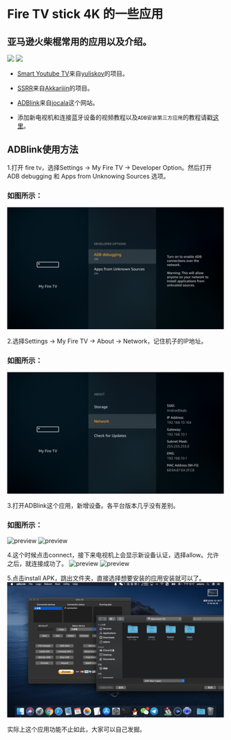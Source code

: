 # Fire TV stick 4K 的一些应用


## 亚马逊火柴棍常用的应用以及介绍。
[![](https://img.shields.io/badge/%E6%88%91%E7%9A%84%E7%94%B5%E6%8A%A5%E7%BE%A4-success?logo=telegram)](https://t.me/joinchat/HAPwwxAESAEfq3HGzYo73A)       [![](https://img.shields.io/badge/%E6%88%91%E7%9A%84%E6%B7%98%E5%AE%9D%E5%BA%97%E9%93%BA-AndroidDeals-orange)](https://item.taobao.com/item.htm?spm=a1z10.1-c.w4004-5759726203.2.63e6362fkQaoVr&id=586454403742)


* [Smart Youtube TV](https://github.com/jackadams324/jackadams324.github.io/blob/master/Fire%20TV%E5%BA%94%E7%94%A8/smartyoutubetv_latest.apk?raw=true)来自[yuliskov](https://github.com/yuliskov/SmartYouTubeTV)的项目。

* [SSRR](https://github.com/jackadams324/jackadams324.github.io/blob/master/Fire%20TV%E5%BA%94%E7%94%A8/SSRR-3.5.4.apk?raw=true)来自[Akkariiin](https://github.com/shadowsocksrr/shadowsocksr-android/releases)的项目。

* [ADBlink](https://github.com/jackadams324/jackadams324.github.io/tree/master/ADBLink)来自[jocala](http://www.jocala.com/)这个网站。

* 添加新电视机和连接蓝牙设备的视频教程以及`ADB安装第三方应用`的教程请戳[这里](https://drive.google.com/open?id=1rTUeXJX8zQlmNUGqomyMLMwmMuaG9I8M)。


## ADBlink使用方法

1.打开 fire tv，选择Settings -> My Fire TV -> Developer Option。然后打开 ADB debugging 和 Apps from Unknowing Sources 选项。

### 如图所示：
![preview](Screenshots/1.png)

2.选择Settings -> My Fire TV -> About -> Network，记住机子的IP地址。
### 如图所示：
![preview](Screenshots/2.png)

3.打开ADBlink这个应用，新增设备。各平台版本几乎没有差别。
### 如图所示：
![preview](Screenshots/3.png)
![preview](Screenshots/4.png)

4.这个时候点击connect，接下来电视机上会显示新设备认证，选择allow。允许之后，就连接成功了。
![preview](Screenshots/5.png)
![preview](Screenshots/6.jpg)

5.点击install APK，跳出文件夹，直接选择想要安装的应用安装就可以了。
![preview](Screenshots/7.png)

实际上这个应用功能不止如此，大家可以自己发掘。

